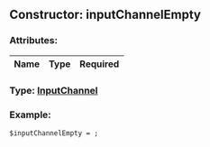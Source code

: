 ## Constructor: inputChannelEmpty  

### Attributes:

| Name     |    Type       | Required |
|----------|:-------------:|---------:|


### Type: [InputChannel](../types/InputChannel.md)

### Example:


```
$inputChannelEmpty = ;
```